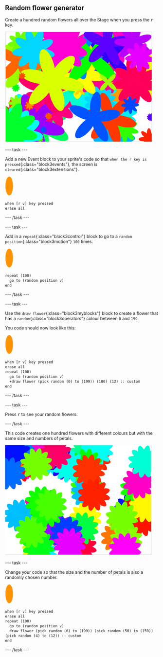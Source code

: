 ## Random flower generator

Create a hundred random flowers all over the Stage when you press the <kbd>r</kbd> key.

![Lots of flowers in different shapes, sizes and positions](images/flower-random.png)

--- task ---

Add a new Event block to your sprite's code so that `when the r key is pressed`{:class="block3events"}, the screen is `cleared`{:class="block3extensions"}.

![flower sprite](images/flower-sprite.png)

```blocks3
when [r v] key pressed
erase all
```

--- /task ---

--- task ---

Add in a `repeat`{:class="block3control"} block to go to a `random position`{:class="block3motion"} `100` times.

![flower sprite](images/flower-sprite.png)

```blocks3
repeat (100)
  go to (random position v)
end
```

--- /task ---


--- task ---

Use the `draw flower`{:class="block3myblocks"} block to create a flower that has a `random`{:class="block3operators"} colour between `0` and `199`.

You code should now look like this:

![flower sprite](images/flower-sprite.png)

```blocks3
when [r v] key pressed
erase all
repeat (100) 
  go to (random position v)
  +draw flower (pick random (0) to (199)) (100) (12) :: custom
end
```

--- /task ---

--- task ---

Press <kbd>r</kbd> to see your random flowers.

--- /task ---

This code creates one hundred flowers with different colours but with the same size and numbers of petals. 

![Multiple flowers of the same size and number of petals, but with random colours](images/flower-random-colour.png)

--- task ---

Change your code so that the size and the number of petals is also a randomly chosen number.

![flower sprite](images/flower-sprite.png)

```blocks3
when [r v] key pressed
erase all
repeat (100) 
  go to (random position v)
  draw flower (pick random (0) to (199)) (pick random (50) to (150)) (pick random (4) to (12)) :: custom
end
```

--- /task ---


